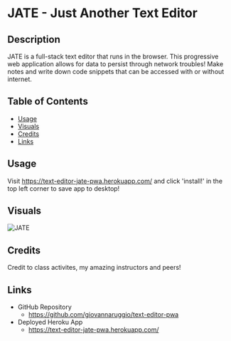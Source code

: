 # JATE - Just Another Text Editor

## Description
JATE is a full-stack text editor that runs in the browser. This progressive web application allows for data to persist through network troubles! Make notes and write down code snippets that can be accessed with or without internet. 


## Table of Contents

- [Usage](#usage)
- [Visuals](#visuals) 
- [Credits](#credits) 
- [Links](#links)

## Usage
Visit https://text-editor-jate-pwa.herokuapp.com/ and click 'install!' in the top left corner to save app to desktop!

## Visuals

<img src="./readme/JATE.jpg" alt="JATE"/>


## Credits
Credit to class activites, my amazing instructors and peers!

## Links

- GitHub Repository
    - https://github.com/giovannaruggio/text-editor-pwa
- Deployed Heroku App
    - https://text-editor-jate-pwa.herokuapp.com/
    

